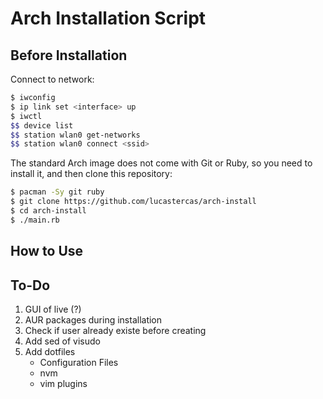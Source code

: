 # Arch Installation Script


## Before Installation

Connect to network:
```bash
$ iwconfig
$ ip link set <interface> up
$ iwctl
$$ device list
$$ station wlan0 get-networks
$$ station wlan0 connect <ssid>
```

The standard Arch image does not come with Git or Ruby, so you need to install it,
and then clone this repository:
```bash
$ pacman -Sy git ruby
$ git clone https://github.com/lucastercas/arch-install
$ cd arch-install
$ ./main.rb
```

## How to Use

## To-Do
1. GUI of live (?)
2. AUR packages during installation
3. Check if user already existe before creating
4. Add sed of visudo
5. Add dotfiles
    - Configuration Files
    - nvm
    - vim plugins
